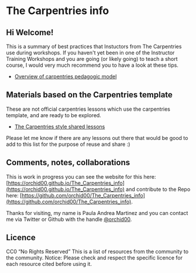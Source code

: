# The Carpentries info

## Hi Welcome! 

This is a summary of best practices that Instuctors from The Carpentries use during workshops. If you haven't yet been in one of the Instructor Training Workshops and you are going (or likely going) to teach a short course, I would very much recommend you to have a look at these tips.

* [Overview of carpentries pedagogic model](https://orchid00.github.io/The_Carpentries_info/overview-of-carpentries-pedagogic-model)


## Materials based on the Carpentries template
These are not official carpentries lessons which use the carpentries template, and are ready to be explored.
* [The Carpentries style shared lessons](https://orchid00.github.io/The_Carpentries_info/carpentries_style_shared_lessons)

Please let me know if there are any lessons out there that would be good to add to this list for the purpose of reuse and share :) 

## Comments, notes, collaborations
This is work in progress you can see the website for this here: [https://orchid00.github.io/The_Carpentries_info](https://orchid00.github.io/The_Carpentries_info) and contribute to the Repo here: [https://github.com/orchid00/The_Carpentries_info](https://github.com/orchid00/The_Carpentries_info).

Thanks for visiting, my name is Paula Andrea Martinez and you can contact me via Twitter or Github with the handle [@orchid00](@orchid00).

## Licence

CC0 “No Rights Reserved” This is a list of resources from the community to the community. Notice: Please check and respect the specific licence for each resource cited before using it.

